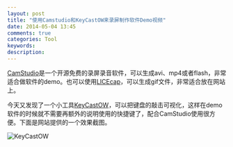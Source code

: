 ```yaml
---
layout: post
title: "使用Camstudio和KeyCastOW来录屏制作软件Demo视频"
date: 2014-05-04 13:45
comments: true
categories: Tool
keywords: 
description: 
---
```

[CamStudio](http://camstudio.org/)是一个开源免费的录屏录音软件，可以生成avi、mp4或者flash，非常适合做软件的demo。也可以使用[LICEcap](http://www.cockos.com/licecap/)，可以生成gif文件，非常适合放在网站上。

今天又发现了一个小工具[KeyCastOW](https://brookhong.github.io/2014/04/28/keycast-on-windows.html)，可以把键盘的敲击可视化，这样在demo软件的时候就不需要再额外的说明使用的快捷键了，配合CamStudio使用很方便。下面是网站提供的一个效果截图。

![KeyCastOW](http://drp.io/files/5357c687a659a.gif)
